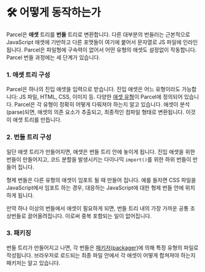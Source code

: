# 🛠 어떻게 동작하는가

Parcel은 **애셋** 트리를 **번들** 트리로 변환합니다. 다른 대부분의 번들러는 근본적으로 JavaScript 애셋에 기반하고 다른 포맷들이 여기에 붙어서 문자열로 JS 파일에 인라인 됩니다. Parcel은 파일형에 구속력이 없어서 어떤 유형의 애셋도 설정없이 작동합니다. Parcel 번들 과정에는 세 단계가 있습니다.

### 1. 애셋 트리 구성

Parcel은 하나의 진입 애셋을 입력으로 받습니다. 진입 애셋은 어느 유형이라도 가능합니다: JS 파일, HTML, CSS, 이미지 등. 다양한 [애셋 유형](asset_types.html)이 Parcel에 정의되어 있습니다. Parcel은 각 유형이 정확히 어떻게 다뤄져야 하는지 알고 있습니다. 애셋이 분석(parse)되면, 애셋의 의존 요소가 추출되고, 최종적인 컴파일 형태로 변환됩니다. 이것이 애셋 트리를 만듭니다.

### 2. 번들 트리 구성

일단 애셋 트리가 만들어지면, 애셋은 번들 트리 안에 놓이게 됩니다. 진입 애셋을 위한 번들이 만들어지고, 코드 분할을 발생시키는 다이나믹 `import()`를 위한 하위 번들이 만들어 집니다.

형제 번들은 다른 유형의 애셋이 임포트 될 때 만들어 집니다. 예를 들자면 CSS 파일을 JavaScript에서 임포트 하는 경우, 대응하는 JavaScript에 대한 형제 번들 안에 위치하게 됩니다.

만약 하나 이상의 번들에서 애셋이 필요하게 되면, 번들 트리 내의 가장 가까운 공통 조상번들로 끌어올려집니다. 이로써 중복 포함되는 일이 없어집니다.

### 3. 패키징

번들 트리가 만들어지고 나면, 각 번들은 [패키저(packager)](packagers.html)에 의해 특정 유형의 파일로 작성됩니다. 브라우저로 로드되는 최종 파일 안에서 각 애셋이 어떻게 합쳐져야 하는지 패키저는 알고 있습니다.
